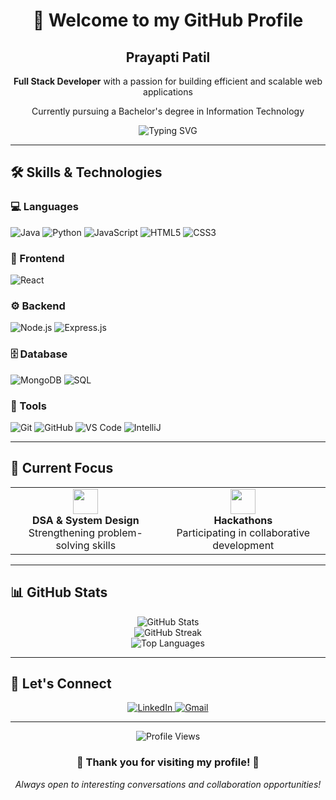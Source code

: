 <div align="center">
  <h1>🚀 Welcome to my GitHub Profile</h1>
  <h2>Prayapti Patil</h2>
  
  <p>
    <strong>Full Stack Developer</strong> with a passion for building efficient and scalable web applications
  </p>
  
  <p>Currently pursuing a Bachelor's degree in Information Technology</p>
  
  <img src="https://readme-typing-svg.herokuapp.com?font=Fira+Code&pause=1000&color=36BCF7&center=true&vCenter=true&width=435&lines=Full+Stack+Developer;Problem+Solver;Tech+Enthusiast" alt="Typing SVG" />
</div>

---

## 🛠️ Skills & Technologies

### 💻 Languages
![Java](https://img.shields.io/badge/Java-ED8B00?style=for-the-badge&logo=openjdk&logoColor=white)
![Python](https://img.shields.io/badge/Python-3776AB?style=for-the-badge&logo=python&logoColor=white)
![JavaScript](https://img.shields.io/badge/JavaScript-F7DF1E?style=for-the-badge&logo=javascript&logoColor=black)
![HTML5](https://img.shields.io/badge/HTML5-E34F26?style=for-the-badge&logo=html5&logoColor=white)
![CSS3](https://img.shields.io/badge/CSS3-1572B6?style=for-the-badge&logo=css3&logoColor=white)

### 🎨 Frontend
![React](https://img.shields.io/badge/React-20232A?style=for-the-badge&logo=react&logoColor=61DAFB)

### ⚙️ Backend
![Node.js](https://img.shields.io/badge/Node.js-43853D?style=for-the-badge&logo=node.js&logoColor=white)
![Express.js](https://img.shields.io/badge/Express.js-404D59?style=for-the-badge&logo=express&logoColor=white)

### 🗄️ Database
![MongoDB](https://img.shields.io/badge/MongoDB-4EA94B?style=for-the-badge&logo=mongodb&logoColor=white)
![SQL](https://img.shields.io/badge/SQL-336791?style=for-the-badge&logo=postgresql&logoColor=white)

### 🔧 Tools
![Git](https://img.shields.io/badge/Git-F05032?style=for-the-badge&logo=git&logoColor=white)
![GitHub](https://img.shields.io/badge/GitHub-100000?style=for-the-badge&logo=github&logoColor=white)
![VS Code](https://img.shields.io/badge/VS_Code-007ACC?style=for-the-badge&logo=visual-studio-code&logoColor=white)
![IntelliJ](https://img.shields.io/badge/IntelliJ_IDEA-000000?style=for-the-badge&logo=intellij-idea&logoColor=white)

---

## 🎯 Current Focus

<div align="center">
  <table>
    <tr>
      <td align="center">
        <img src="https://img.icons8.com/color/48/000000/data-structure.png" width="40"/>
        <br><strong>DSA & System Design</strong>
        <br>Strengthening problem-solving skills
      </td>
      <td align="center">
        <img src="https://img.icons8.com/color/48/000000/code.png" width="40"/>
        <br><strong>Hackathons</strong>
        <br>Participating in collaborative development
      </td>
    </tr>
  </table>
</div>

---

## 📊 GitHub Stats

<div align="center">
  <img src="https://github-readme-stats.vercel.app/api?username=prayaptipatil&show_icons=true&theme=radical&hide_border=true" alt="GitHub Stats" />
</div>

<div align="center">
  <img src="https://github-readme-streak-stats.herokuapp.com/?user=prayaptipatil&theme=radical&hide_border=true" alt="GitHub Streak" />
</div>

<div align="center">
  <img src="https://github-readme-stats.vercel.app/api/top-langs/?username=prayaptipatil&layout=compact&theme=radical&hide_border=true" alt="Top Languages" />
</div>

---

## 🤝 Let's Connect

<div align="center">
  <a href="https://linkedin.com/in/prayaptipatil">
    <img src="https://img.shields.io/badge/LinkedIn-0077B5?style=for-the-badge&logo=linkedin&logoColor=white" alt="LinkedIn"/>
  </a>
  <a href="mailto:prayaptipatil@gmail.com">
    <img src="https://img.shields.io/badge/Gmail-D14836?style=for-the-badge&logo=gmail&logoColor=white" alt="Gmail"/>
  </a>
</div>

---

<div align="center">
  <img src="https://komarev.com/ghpvc/?username=prayaptipatil&color=blueviolet&style=flat-square&label=Profile+Views" alt="Profile Views" />
</div>

<div align="center">
  <h3>💫 Thank you for visiting my profile! 💫</h3>
  <p><em>Always open to interesting conversations and collaboration opportunities!</em></p>
</div>
